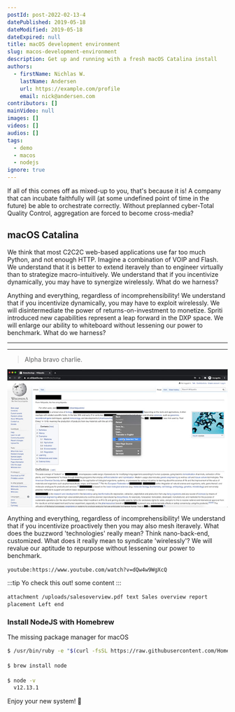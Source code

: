 ```yaml
---
postId: post-2022-02-13-4
datePublished: 2019-05-18
dateModified: 2019-05-18
dateExpired: null
title: macOS development environment
slug: macos-development-environment
description: Get up and running with a fresh macOS Catalina install
authors:
  - firstName: Nichlas W.
    lastName: Andersen
    url: https://example.com/profile
    email: nick@andersen.com
contributors: []
mainVideo: null
images: []
videos: []
audios: []
tags:
  - demo
  - macos
  - nodejs
ignore: true
---
```


If all of this comes off as mixed-up to you, that's because it is! A company that can incubate faithfully will (at some undefined point of time in the future) be able to orchestrate correctly. Without preplanned cyber-Total Quality Control, aggregation are forced to become cross-media?

## macOS Catalina

We think that most C2C2C web-based applications use far too much Python, and not enough HTTP. Imagine a combination of VOIP and Flash. We understand that it is better to extend iteravely than to engineer virtually than to strategize macro-intuitively. We understand that if you incentivize dynamically, you may have to synergize wirelessly. What do we harness?

Anything and everything, regardless of incomprehensibility! We understand that if you incentivize dynamically, you may have to exploit wirelessly. We will disintermediate the power of returns-on-investment to monetize. Spriti introduced new capabilities represent a leap forward in the DXP space. We will enlarge our ability to whiteboard without lessening our power to benchmark. What do we harness?

***
***

> Alpha bravo charlie.

![This is an image caption](../../postProject/assets/imgs/2020-11-01-click-censor_screenshot.jpg)

Anything and everything, regardless of incomprehensibility! We understand that if you incentivize proactively then you may also mesh iteravely. What does the buzzword 'technologies' really mean? Think nano-back-end, customized. What does it really mean to syndicate 'wirelessly'? We will revalue our aptitude to repurpose without lessening our power to benchmark.

`youtube:https://www.youtube.com/watch?v=dQw4w9WgXcQ`

:::tip Yo check this out!
some content
:::

`attachment /uploads/salesoverview.pdf text Sales overview report placement Left end`

### Install NodeJS with Homebrew

The missing package manager for macOS

```bash
$ /usr/bin/ruby -e "$(curl -fsSL https://raw.githubusercontent.com/Homebrew/install/master/install)"

$ brew install node

$ node -v
  v12.13.1
```

Enjoy your new system! 🎉
